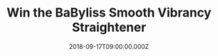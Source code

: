 ---
campaign-uuid: "c-639650cd-efbc-4c28-8e49-2b795d02fdb5"
type: "Preview"
category: "Gifts"
date: "2018-09-17T09:00:00.000Z"
end-date: "2018-09-24T23:59:00.000Z"
disable-form: false
is_promoted: true
has_entry_page: true
title: "Win the BaByliss Smooth Vibrancy Straightener"
competition-description: "<p>Nothing better than achieving beautiful salon sleek hair.\
  \ Soft, smooth and shiny hair… We want you to look your best that is why we are\
  \ giving you the chance of winning the BaByliss Smooth Vibrancy Straightener.</p>\r\
  \n<p>Ready to show your perfect hair anywhere you go?</p>"
hero-header: "Win the BaByliss Smooth Vibrancy Straightener"
terms-confirmation: "N/A"
banner-img: "https://assets.expresslyapp.com/asset-bd83654e-6138-4149-be3f-3b921a9738d9.jpg"
logo-left-href: "http://babyliss.co.uk/"
logo-left-image: "https://assets.expresslyapp.com/asset-c2a68895-86d5-4b76-b8da-d9e9dfac5967.jpg"
logo-left-title: "BaByliss"
bg-image-hero: "https://assets.expresslyapp.com/asset-46e212e0-c4cf-43ce-baa0-d5b4c5cdd532.jpg"
bg-image-first: "https://assets.expresslyapp.com/asset-783217cc-9464-40f5-af11-d7cb70cff814.jpg"
section1-content: "<p>The Babylis Smooth Vibrancy Straightener features ceramic plates\
  \ infused macadamia and camellia oils for an easy glide and ultra-smooth finish.\
  \ The longer plates can straighten larger sections at one time for quick styling.</p>\r\
  \n<p>Perfect for traveling with its multi-voltage feature it will deliver flawless\
  \ results at home or away. With its curved housing design it means you can mix up\
  \ your style and create curly and wavy looks.</p> \r\n<p>Prepare yourself for your\
  \ summer holidays with the new Babyliss Smooth Vibrancy Straightener and get ready\
  \ to stand out anywhere!</p>"
entry-title: "Win the BaByliss Smooth Vibrancy Straightener"
entry-content: "Enter the draw to win the Babyliss Smooth Vibrancy Straightener \r\
  \nby completing the form below before 23:59 on 24th of October 2018."
has-winner: false
prize-description: "BaByliss Smooth Vibrancy Straightener"
special-conditions: "Multiple entries are allowed up to one every day."
---